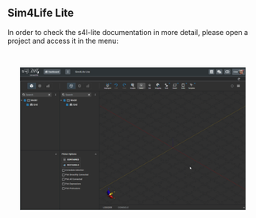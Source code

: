 ## Sim4Life Lite

In order to check the s4l-lite documentation in more detail, please open a project and access it in the menu:

<br>
<p align="center">
  <img width="90%" src="assets/s4l-docs.gif">
</p>
